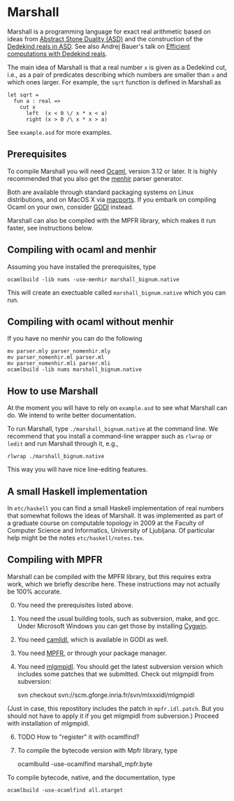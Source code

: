 # Marshall

Marshall is a programming language for exact real arithmetic based on ideas from
[Abstract Stone Duality (ASD)](http://www.paultaylor.eu/ASD/) and the
construction of the [Dedekind reals in
ASD](http://www.paultaylor.eu/ASD/analysis#dedras). See also Andrej Bauer's talk
on [Efficient computations with Dedekind
reals](http://math.andrej.com/2008/08/24/efficient-computation-with-dedekind-reals/). 

The main idea of Marshall is that a real number `x` is given as a Dedekind cut,
i.e., as a pair of predicates describing which numbers are smaller than `x` and
which ones larger. For example, the `sqrt` function is defined in Marshall as

    let sqrt =
      fun a : real =>
        cut x
          left  (x < 0 \/ x * x < a)
          right (x > 0 /\ x * x > a)

See `example.asd` for more examples.

## Prerequisites

To compile Marshall you will need [Ocaml](http://www.ocaml.org/), version 3.12 or later.
It is highly recommended that you also get the
[menhir](http://gallium.inria.fr/~fpottier/menhir/) parser generator.

Both are available through standard packaging systems on Linux distributions, and
on MacOS X via [macports](http://www.macports.org/). If you embark on compiling
Ocaml on your own, consider [GODI](http://godi.camlcity.org/godi/index.html) instead.

Marshall can also be compiled with the MPFR library, which makes it run faster,
see instructions below.

## Compiling with ocaml and menhir

Assuming you have installed the prerequisites, type

    ocamlbuild -lib nums -use-menhir marshall_bignum.native

This will create an exectuable called `marshall_bignum.native` which you can
run.

## Compiling with ocaml without menhir

If you have no menhir you can do the following

    mv parser.mly parser_nomenhir.mly
    mv parser_nomenhir.ml parser.ml
    mv parser_nomenhir.mli parser.mli
    ocamlbuild -lib nums marshall_bignum.native

## How to use Marshall

At the moment you will have to rely on `example.asd` to see what Marshall can
do. We intend to write better documentation.

To run Marshall, type `./marshall_bignum.native` at the command line. We
recommend that you install a command-line wrapper such as `rlwrap` or `ledit`
and run Marshall through it, e.g.,

    rlwrap ./marshall_bignum.native

This way you will have nice line-editing features.

## A small Haskell implementation

In `etc/haskell` you can find a small Haskell implementation of real numbers that
somewhat follows the ideas of Marshall. It was implemented as part of a graduate course on
computable topology in 2009 at the Faculty of Computer Science and Informatics, University
of Ljubljana. Of particular help might be the notes `etc/haskell/notes.tex`.

## Compiling with MPFR

Marshall can be compiled with the MPFR library, but this requires extra work,
which we briefly describe here. These instructions may not actually be 100%
accurate.

0. You need the prerequisites listed above.

1. You need the usual building tools, such as subversion, make, and gcc. Under Microsoft
Windows you can get those by installing [Cygwin](http://www.cygwin.com/).

3. You need [camlidl](http://caml.inria.fr/camlidl/), which is available in GODI
as well.

4. You need [MPFR](http://www.mpfr.org/), or through your package manager.

5. You need [mlgmpidl](http://mlxxxidl.gforge.inria.fr/mlgmpidl/index.html). You should get
the latest subversion version which includes some patches that we
submitted. Check out mlgmpidl from subversion:

    svn checkout svn://scm.gforge.inria.fr/svn/mlxxxidl/mlgmpidl

(Just in case, this repostitory includes the patch in `mpfr.idl.patch`. But you
should not have to apply it if you get mlgmpidl from subversion.) Proceed with
installation of mlgmpidl.

6. TODO How to "register" it with ocamlfind?

7. To compile the bytecode version with Mpfr library, type

    ocamlbuild -use-ocamlfind marshall_mpfr.byte

To compile bytecode, native, and the documentation, type

    ocamlbuild -use-ocamlfind all.otarget
